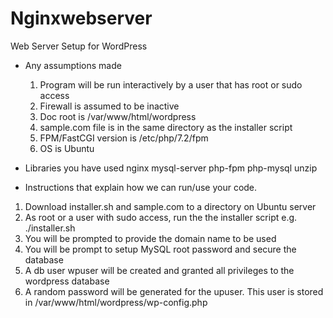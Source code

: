 # Nginxwebserver
Web Server Setup for WordPress

- Any assumptions made

  1. Program will be run interactively by a user that has root or sudo access
  2. Firewall is assumed to be inactive
  3. Doc root is /var/www/html/wordpress
  4. sample.com file is in the same directory as the installer script
  5. FPM/FastCGI version is /etc/php/7.2/fpm 
  6. OS is Ubuntu

- Libraries you have used
  nginx mysql-server php-fpm php-mysql unzip
  

- Instructions that explain how we can run/use your code.
1. Download installer.sh and sample.com to a directory on Ubuntu server
2. As root or a user with sudo access, run the the installer script
      e.g. ./installer.sh
3. You will be prompted to provide the domain name to be used
4. You will be prompt to setup MySQL root password and secure the database
5. A db user wpuser will be created and granted all privileges to the wordpress database
6. A random password will be generated for the upuser. This user is stored in /var/www/html/wordpress/wp-config.php
